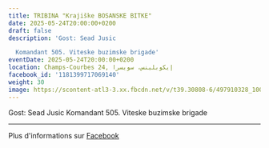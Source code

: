 ```yaml
---
title: TRIBINA "Krajiške BOSANSKE BITKE"
date: 2025-05-24T20:00:00+0200
draft: false
description: 'Gost: Sead Jusic

  Komandant 505. Viteske buzimske brigade'
eventDate: 2025-05-24T20:00:00+0200
location: Champs-Courbes 24, ‏إيكوبلينس‏، ‏سويسرا‏
facebook_id: '1181399717069140'
weight: 30
image: https://scontent-atl3-3.xx.fbcdn.net/v/t39.30808-6/497910328_1007825038144762_7375653666811415510_n.jpg?_nc_cat=110&ccb=1-7&_nc_sid=9e60e4&_nc_ohc=dJtBvN-YGvEQ7kNvwHbK81e&_nc_oc=Adn41YoSDkPUvNrNnd_cJAEw8PFQmplc5WwTw8MUiuMBUOI2kFlkgfwvCkigCBrMsz8&_nc_zt=23&_nc_ht=scontent-atl3-3.xx&edm=ABTKTjYEAAAA&_nc_gid=Fgxx_lJv1OIS2FpQmSwOnw&oh=00_AfYLclrLcYkJK4EEYGtvNA-DG1vdozTJGRql0Ok3noi0FA&oe=68E3AAAF
---
```


Gost: Sead Jusic
Komandant 505. Viteske buzimske brigade

---

Plus d'informations sur [Facebook](https://facebook.com/events/1181399717069140)
